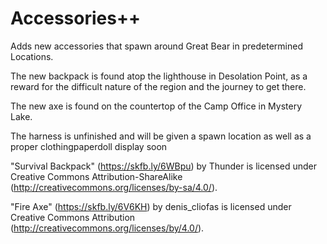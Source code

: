# Accessories++
Adds new accessories that spawn around Great Bear in predetermined Locations.

The new backpack is found atop the lighthouse in Desolation Point, as a reward for the difficult nature of the region and the journey to get there.

The new axe is found on the countertop of the Camp Office in Mystery Lake.

The harness is unfinished and will be given a spawn location as well as a proper clothingpaperdoll display soon

"Survival Backpack" (https://skfb.ly/6WBpu) by Thunder is licensed under Creative Commons Attribution-ShareAlike (http://creativecommons.org/licenses/by-sa/4.0/).

"Fire Axe" (https://skfb.ly/6V6KH) by denis_cliofas is licensed under Creative Commons Attribution (http://creativecommons.org/licenses/by/4.0/).
